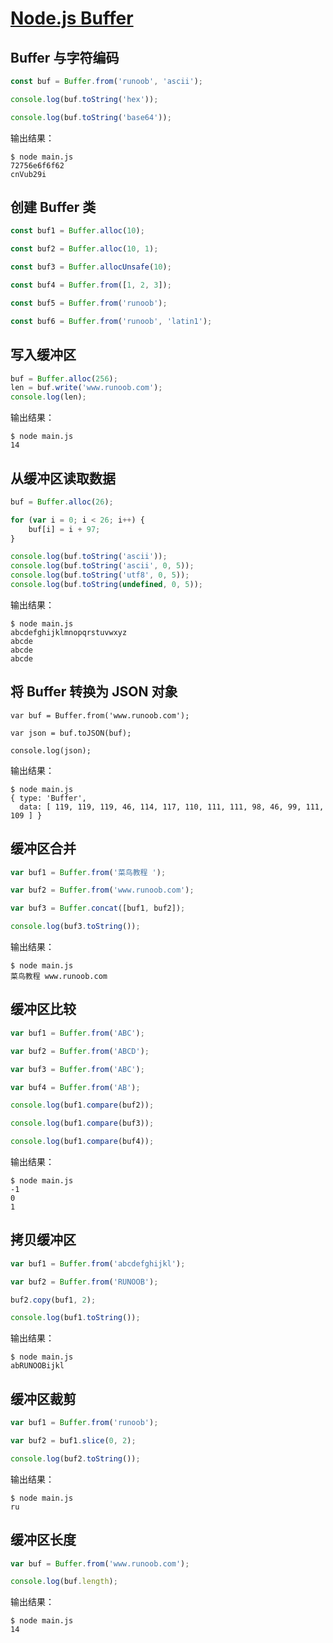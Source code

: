 # [Node.js Buffer](http://www.runoob.com/nodejs/nodejs-buffer.html)

## Buffer 与字符编码

```javascript
const buf = Buffer.from('runoob', 'ascii');

console.log(buf.toString('hex'));

console.log(buf.toString('base64'));
```

输出结果：
```
$ node main.js 
72756e6f6f62
cnVub29i
```

## 创建 Buffer 类

```javascript
const buf1 = Buffer.alloc(10);

const buf2 = Buffer.alloc(10, 1);

const buf3 = Buffer.allocUnsafe(10);

const buf4 = Buffer.from([1, 2, 3]);

const buf5 = Buffer.from('runoob');

const buf6 = Buffer.from('runoob', 'latin1');
```

## 写入缓冲区

```javascript
buf = Buffer.alloc(256);
len = buf.write('www.runoob.com');
console.log(len);
```

输出结果：
```
$ node main.js 
14
```

## 从缓冲区读取数据

```javascript
buf = Buffer.alloc(26);

for (var i = 0; i < 26; i++) {
    buf[i] = i + 97;
}

console.log(buf.toString('ascii'));
console.log(buf.toString('ascii', 0, 5));
console.log(buf.toString('utf8', 0, 5));
console.log(buf.toString(undefined, 0, 5));
```

输出结果：
```
$ node main.js 
abcdefghijklmnopqrstuvwxyz
abcde
abcde
abcde
```

## 将 Buffer 转换为 JSON 对象

```javas
var buf = Buffer.from('www.runoob.com');

var json = buf.toJSON(buf);

console.log(json);
```

输出结果：
```
$ node main.js 
{ type: 'Buffer',
  data: [ 119, 119, 119, 46, 114, 117, 110, 111, 111, 98, 46, 99, 111, 109 ] }
```

## 缓冲区合并

```javascript
var buf1 = Buffer.from('菜鸟教程 ');

var buf2 = Buffer.from('www.runoob.com');

var buf3 = Buffer.concat([buf1, buf2]);

console.log(buf3.toString());
```

输出结果：
```
$ node main.js 
菜鸟教程 www.runoob.com
```

## 缓冲区比较

```javascript
var buf1 = Buffer.from('ABC');

var buf2 = Buffer.from('ABCD');

var buf3 = Buffer.from('ABC');

var buf4 = Buffer.from('AB');

console.log(buf1.compare(buf2));

console.log(buf1.compare(buf3));

console.log(buf1.compare(buf4));
```

输出结果：
```
$ node main.js 
-1
0
1
```

## 拷贝缓冲区

```javascript
var buf1 = Buffer.from('abcdefghijkl');

var buf2 = Buffer.from('RUNOOB');

buf2.copy(buf1, 2);

console.log(buf1.toString());
```

输出结果：
```
$ node main.js 
abRUNOOBijkl
```

## 缓冲区裁剪

```javascript
var buf1 = Buffer.from('runoob');

var buf2 = buf1.slice(0, 2);

console.log(buf2.toString());
```

输出结果：
```
$ node main.js 
ru
```

## 缓冲区长度

```javascript
var buf = Buffer.from('www.runoob.com');

console.log(buf.length);
```

输出结果：
```
$ node main.js 
14
```

